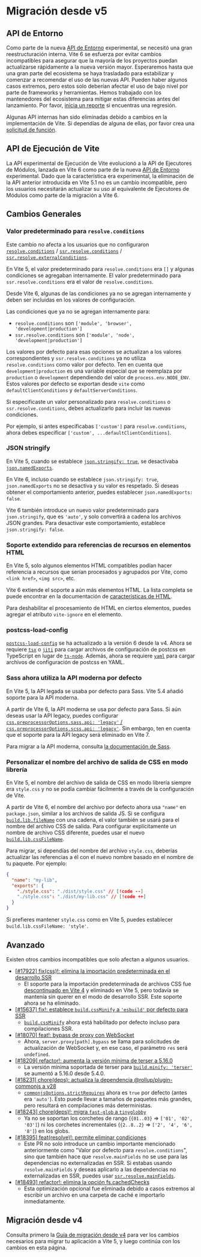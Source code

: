 # Migración desde v5

## API de Entorno

Como parte de la nueva [API de Entorno](/guide/api-environment.md) experimental, se necesitó una gran reestructuración interna. Vite 6 se esfuerza por evitar cambios incompatibles para asegurar que la mayoría de los proyectos puedan actualizarse rápidamente a la nueva versión mayor. Esperaremos hasta que una gran parte del ecosistema se haya trasladado para estabilizar y comenzar a recomendar el uso de las nuevas API. Pueden haber algunos casos extremos, pero estos solo deberían afectar el uso de bajo nivel por parte de frameworks y herramientas. Hemos trabajado con los mantenedores del ecosistema para mitigar estas diferencias antes del lanzamiento. Por favor, [inicia un reporte](https://github.com/vitejs/vite/issues/new?assignees=&labels=pending+triage&projects=&template=bug_report.yml) si encuentras una regresión.

Algunas API internas han sido eliminadas debido a cambios en la implementación de Vite. Si dependías de alguna de ellas, por favor crea una [solicitud de función](https://github.com/vitejs/vite/issues/new?assignees=&labels=enhancement%3A+pending+triage&projects=&template=feature_request.yml).

## API de Ejecución de Vite

La API experimental de Ejecución de Vite evolucionó a la API de Ejecutores de Módulos, lanzada en Vite 6 como parte de la nueva [API de Entorno](/guide/api-environment) experimental. Dado que la característica era experimental, la eliminación de la API anterior introducida en Vite 5.1 no es un cambio incompatible, pero los usuarios necesitarán actualizar su uso al equivalente de Ejecutores de Módulos como parte de la migración a Vite 6.

## Cambios Generales

### Valor predeterminado para `resolve.conditions`

Este cambio no afecta a los usuarios que no configuraron [`resolve.conditions`](/config/shared-options#resolve-conditions) / [`ssr.resolve.conditions`](/config/ssr-options#ssr-resolve-conditions) / [`ssr.resolve.externalConditions`](/config/ssr-options#ssr-resolve-externalconditions).

En Vite 5, el valor predeterminado para `resolve.conditions` era `[]` y algunas condiciones se agregaban internamente. El valor predeterminado para `ssr.resolve.conditions` era el valor de `resolve.conditions`.

Desde Vite 6, algunas de las condiciones ya no se agregan internamente y deben ser incluidas en los valores de configuración.

Las condiciones que ya no se agregan internamente para:

- `resolve.conditions` son `['module', 'browser', 'development|production']`
- `ssr.resolve.conditions` son `['module', 'node', 'development|production']`

Los valores por defecto para esas opciones se actualizan a los valores correspondientes y `ssr.resolve.conditions` ya no utiliza `resolve.conditions` como valor por defecto. Ten en cuenta que `development|production` es una variable especial que se reemplaza por `production` o `development` dependiendo del valor de `process.env.NODE_ENV`. Estos valores por defecto se exportan desde `vite` como `defaultClientConditions` y `defaultServerConditions`.

Si especificaste un valor personalizado para `resolve.conditions` o `ssr.resolve.conditions`, debes actualizarlo para incluir las nuevas condiciones.

Por ejemplo, si antes especificabas `['custom']` para `resolve.conditions`, ahora debes especificar `['custom', ...defaultClientConditions]`.

### JSON stringify

En Vite 5, cuando se establece [`json.stringify: true`](/config/shared-options#json-stringify), se desactivaba [`json.namedExports`](/config/shared-options#json-namedexports).

En Vite 6, incluso cuando se establece `json.stringify: true`, `json.namedExports` no se desactiva y su valor es respetado. Si deseas obtener el comportamiento anterior, puedes establecer `json.namedExports: false`.

Vite 6 también introduce un nuevo valor predeterminado para `json.stringify`, que es `'auto'`, y solo convertirá a cadena los archivos JSON grandes. Para desactivar este comportamiento, establece `json.stringify: false`.

### Soporte extendido para referencias de recursos en elementos HTML

En Vite 5, solo algunos elementos HTML compatibles podían hacer referencia a recursos que serían procesados y agrupados por Vite, como `<link href>`, `<img src>`, etc.

Vite 6 extiende el soporte a aún más elementos HTML. La lista completa se puede encontrar en la documentación de [características de HTML](/guide/features.html#html).

Para deshabilitar el procesamiento de HTML en ciertos elementos, puedes agregar el atributo `vite-ignore` en el elemento.

### postcss-load-config

[`postcss-load-config`](https://npmjs.com/package/postcss-load-config) se ha actualizado a la versión 6 desde la v4. Ahora se requiere [`tsx`](https://www.npmjs.com/package/tsx) o [`jiti`](https://www.npmjs.com/package/jiti) para cargar archivos de configuración de postcss en TypeScript en lugar de [`ts-node`](https://www.npmjs.com/package/ts-node). Además, ahora se requiere [`yaml`](https://www.npmjs.com/package/yaml) para cargar archivos de configuración de postcss en YAML.

### Sass ahora utiliza la API moderna por defecto

En Vite 5, la API legada se usaba por defecto para Sass. Vite 5.4 añadió soporte para la API moderna.

A partir de Vite 6, la API moderna se usa por defecto para Sass. Si aún deseas usar la API legacy, puedes configurar [`css.preprocessorOptions.sass.api: 'legacy'` / `css.preprocessorOptions.scss.api: 'legacy'`](/config/shared-options#css-preprocessoroptions). Sin embargo, ten en cuenta que el soporte para la API legacy será eliminado en Vite 7.

Para migrar a la API moderna, consulta [la documentación de Sass](https://sass-lang.com/documentation/breaking-changes/legacy-js-api/).

### Personalizar el nombre del archivo de salida de CSS en modo librería

En Vite 5, el nombre del archivo de salida de CSS en modo librería siempre era `style.css` y no se podía cambiar fácilmente a través de la configuración de Vite.

A partir de Vite 6, el nombre del archivo por defecto ahora usa `"name"` en `package.json`, similar a los archivos de salida JS. Si se configura [`build.lib.fileName`](/config/build-options.md#build-lib) con una cadena, el valor también se usará para el nombre del archivo CSS de salida. Para configurar explícitamente un nombre de archivo CSS diferente, puedes usar el nuevo [`build.lib.cssFileName`](/config/build-options.md#build-lib).

Para migrar, si dependías del nombre del archivo `style.css`, deberías actualizar las referencias a él con el nuevo nombre basado en el nombre de tu paquete. Por ejemplo:

```json [package.json]
{
  "name": "my-lib",
  "exports": {
    "./style.css": "./dist/style.css" // [!code --]
    "./style.css": "./dist/my-lib.css" // [!code ++]
  }
}
```

Si prefieres mantener `style.css` como en Vite 5, puedes establecer `build.lib.cssFileName: 'style'`.

## Avanzado

Existen otros cambios incompatibles que solo afectan a algunos usuarios.

- [[#17922] fix(css)!: elimina la importación predeterminada en el desarrollo SSR](https://github.com/vitejs/vite/pull/17922)
  - El soporte para la importación predeterminada de archivos CSS fue [descontinuado en Vite 4](https://v4.vite.dev/guide/migration.html#importing-css-as-a-string) y eliminado en Vite 5, pero todavía se mantenía sin querer en el modo de desarrollo SSR. Este soporte ahora se ha eliminado.
- [[#15637] fix!: establece `build.cssMinify` a `'esbuild'` por defecto para SSR](https://github.com/vitejs/vite/pull/15637)
  - [`build.cssMinify`](/config/build-options#build-cssminify) ahora está habilitado por defecto incluso para compilaciones SSR.
- [[#18070] feat!: bypass de proxy con WebSocket](https://github.com/vitejs/vite/pull/18070)
  - Ahora, `server.proxy[path].bypass` se llama para solicitudes de actualización de WebSocket y, en ese caso, el parámetro `res` será `undefined`.
- [[#18209] refactor!: aumenta la versión mínima de terser a 5.16.0](https://github.com/vitejs/vite/pull/18209)
  - La versión mínima soportada de terser para [`build.minify: 'terser'`](/config/build-options#build-minify) se aumentó a 5.16.0 desde 5.4.0.
- [[#18231] chore(deps): actualiza la dependencia @rollup/plugin-commonjs a v28](https://github.com/vitejs/vite/pull/18231)
  - [`commonjsOptions.strictRequires`](https://github.com/rollup/plugins/blob/master/packages/commonjs/README.md#strictrequires) ahora es `true` por defecto (antes era `'auto'`). Esto puede llevar a tamaños de paquetes más grandes, pero resultará en compilaciones más deterministas.
- [[#18243] chore(deps)!: migra `fast-glob` a `tinyglobby`](https://github.com/vitejs/vite/pull/18243)
  - Ya no se soportan los corchetes de rango (`{01..03}` ⇒ `['01', '02', '03']`) ni los corchetes incrementales (`{2..8..2}` ⇒ `['2', '4', '6', '8']`) en los globs.
- [[#18395] feat(resolve)!: permite eliminar condiciones](https://github.com/vitejs/vite/pull/18395)
  - Este PR no solo introduce un cambio importante mencionado anteriormente como "Valor por defecto para `resolve.conditions`", sino que también hace que `resolve.mainFields` no se use para las dependencias no externalizadas en SSR. Si estabas usando `resolve.mainFields` y deseas aplicarlo a las dependencias no externalizadas en SSR, puedes usar [`ssr.resolve.mainFields`](/config/ssr-options#ssr-resolve-mainfields).
- [[#18493] refactor!: elimina la opción fs.cachedChecks](https://github.com/vitejs/vite/pull/18493)
  - Esta optimización opcional fue eliminada debido a casos extremos al escribir un archivo en una carpeta de caché e importarlo inmediatamente.

## Migración desde v4

Consulta primero la [Guía de migración desde v4](./migration-v4-to-v5.html) para ver los cambios necesarios para migrar tu aplicación a Vite 5, y luego continúa con los cambios en esta página.
